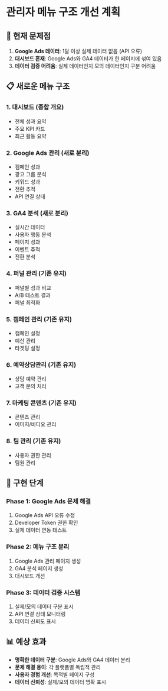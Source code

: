 # 관리자 메뉴 구조 개선 계획

## 🎯 현재 문제점
1. **Google Ads 데이터**: 1달 이상 실제 데이터 없음 (API 오류)
2. **대시보드 혼재**: Google Ads와 GA4 데이터가 한 페이지에 섞여 있음
3. **데이터 검증 어려움**: 실제 데이터인지 모의 데이터인지 구분 어려움

## 📋 새로운 메뉴 구조

### 1. **대시보드** (종합 개요)
- 전체 성과 요약
- 주요 KPI 카드
- 최근 활동 요약

### 2. **Google Ads 관리** (새로 분리)
- 캠페인 성과
- 광고 그룹 분석
- 키워드 성과
- 전환 추적
- API 연결 상태

### 3. **GA4 분석** (새로 분리)
- 실시간 데이터
- 사용자 행동 분석
- 페이지 성과
- 이벤트 추적
- 전환 분석

### 4. **퍼널 관리** (기존 유지)
- 퍼널별 성과 비교
- A/B 테스트 결과
- 퍼널 최적화

### 5. **캠페인 관리** (기존 유지)
- 캠페인 설정
- 예산 관리
- 타겟팅 설정

### 6. **예약상담관리** (기존 유지)
- 상담 예약 관리
- 고객 문의 처리

### 7. **마케팅 콘텐츠** (기존 유지)
- 콘텐츠 관리
- 이미지/비디오 관리

### 8. **팀 관리** (기존 유지)
- 사용자 권한 관리
- 팀원 관리

## 🔧 구현 단계

### Phase 1: Google Ads 문제 해결
1. Google Ads API 오류 수정
2. Developer Token 권한 확인
3. 실제 데이터 연동 테스트

### Phase 2: 메뉴 구조 분리
1. Google Ads 관리 페이지 생성
2. GA4 분석 페이지 생성
3. 대시보드 개선

### Phase 3: 데이터 검증 시스템
1. 실제/모의 데이터 구분 표시
2. API 연결 상태 모니터링
3. 데이터 신뢰도 표시

## 📊 예상 효과
- **명확한 데이터 구분**: Google Ads와 GA4 데이터 분리
- **문제 해결 용이**: 각 플랫폼별 독립적 관리
- **사용자 경험 개선**: 목적별 페이지 구성
- **데이터 신뢰성**: 실제/모의 데이터 명확 표시
